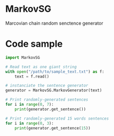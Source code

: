 # MarkovSG
Marcovian chain random senctence generator
# Code sample
```python
import MarkovSG

# Read text as one giant string
with open("/path/to/sample_text.txt") as f:
    text = f.read()

# instanciate the sentence generator
generator = MarkovSG.MarkovGenerator(text)

# Print randomly-generated sentences
for i in range(0, 7):
    print(generator.get_sentence())

# Print randomly-generated 15 words sentences 
for i in range(0, 3):
    print(generator.get_sentence(15))
```
